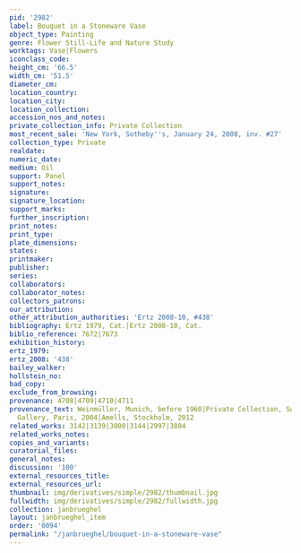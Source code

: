 ```yaml
---
pid: '2982'
label: Bouquet in a Stoneware Vase
object_type: Painting
genre: Flower Still-Life and Nature Study
worktags: Vase|Flowers
iconclass_code:
height_cm: '66.5'
width_cm: '51.5'
diameter_cm:
location_country:
location_city:
location_collection:
accession_nos_and_notes:
private_collection_info: Private Collection
most_recent_sale: 'New York, Sotheby''s, January 24, 2008, inv. #27'
collection_type: Private
realdate:
numeric_date:
medium: Oil
support: Panel
support_notes:
signature:
signature_location:
support_marks:
further_inscription:
print_notes:
print_type:
plate_dimensions:
states:
printmaker:
publisher:
series:
collaborators:
collaborator_notes:
collectors_patrons:
our_attribution:
other_attribution_authorities: 'Ertz 2008-10, #438'
bibliography: Ertz 1979, Cat.|Ertz 2008-10, Cat.
biblio_reference: 7672|7673
exhibition_history:
ertz_1979:
ertz_2008: '438'
bailey_walker:
hollstein_no:
bad_copy:
exclude_from_browsing:
provenance: 4708|4709|4710|4711
provenance_text: Weinmüller, Munich, before 1960|Private Collection, Switzerland|Gombert
  Gallery, Paris, 2004|Amells, Stockholm, 2012
related_works: 3142|3139|3000|3144|2997|3804
related_works_notes:
copies_and_variants:
curatorial_files:
general_notes:
discussion: '100'
external_resources_title:
external_resources_url:
thumbnail: img/derivatives/simple/2982/thumbnail.jpg
fullwidth: img/derivatives/simple/2982/fullwidth.jpg
collection: janbrueghel
layout: janbrueghel_item
order: '0094'
permalink: "/janbrueghel/bouquet-in-a-stoneware-vase"
---
```

